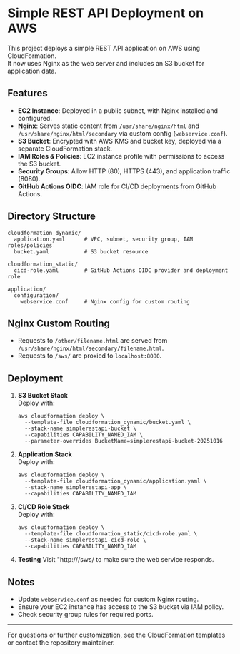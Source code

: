 # Simple REST API Deployment on AWS

This project deploys a simple REST API application on AWS using CloudFormation.  
It now uses Nginx as the web server and includes an S3 bucket for application data.

## Features

- **EC2 Instance**: Deployed in a public subnet, with Nginx installed and configured.
- **Nginx**: Serves static content from `/usr/share/nginx/html` and `/usr/share/nginx/html/secondary` via custom config (`webservice.conf`).
- **S3 Bucket**: Encrypted with AWS KMS and bucket key, deployed via a separate CloudFormation stack.
- **IAM Roles & Policies**: EC2 instance profile with permissions to access the S3 bucket.
- **Security Groups**: Allow HTTP (80), HTTPS (443), and application traffic (8080).
- **GitHub Actions OIDC**: IAM role for CI/CD deployments from GitHub Actions.

## Directory Structure

```
cloudformation_dynamic/
  application.yaml      # VPC, subnet, security group, IAM roles/policies
  bucket.yaml           # S3 bucket resource

cloudformation_static/
  cicd-role.yaml        # GitHub Actions OIDC provider and deployment role

application/
  configuration/
    webservice.conf     # Nginx config for custom routing
```

## Nginx Custom Routing

- Requests to `/other/filename.html` are served from `/usr/share/nginx/html/secondary/filename.html`.
- Requests to `/sws/` are proxied to `localhost:8080`.

## Deployment

1. **S3 Bucket Stack**  
   Deploy with:
   ```
   aws cloudformation deploy \
     --template-file cloudformation_dynamic/bucket.yaml \
     --stack-name simplerestapi-bucket \
     --capabilities CAPABILITY_NAMED_IAM \
     --parameter-overrides BucketName=simplerestapi-bucket-20251016
   ```

2. **Application Stack**  
   Deploy with:
   ```
   aws cloudformation deploy \
     --template-file cloudformation_dynamic/application.yaml \
     --stack-name simplerestapi-app \
     --capabilities CAPABILITY_NAMED_IAM
   ```

3. **CI/CD Role Stack**  
   Deploy with:
   ```
   aws cloudformation deploy \
     --template-file cloudformation_static/cicd-role.yaml \
     --stack-name simplerestapi-cicd-role \
     --capabilities CAPABILITY_NAMED_IAM
   ```

4. **Testing**
    Visit "http://<ipaddress>/sws/ to make sure the web service responds.

## Notes

- Update `webservice.conf` as needed for custom Nginx routing.
- Ensure your EC2 instance has access to the S3 bucket via IAM policy.
- Check security group rules for required ports.

---

For questions or further customization, see the CloudFormation templates or contact the repository maintainer.